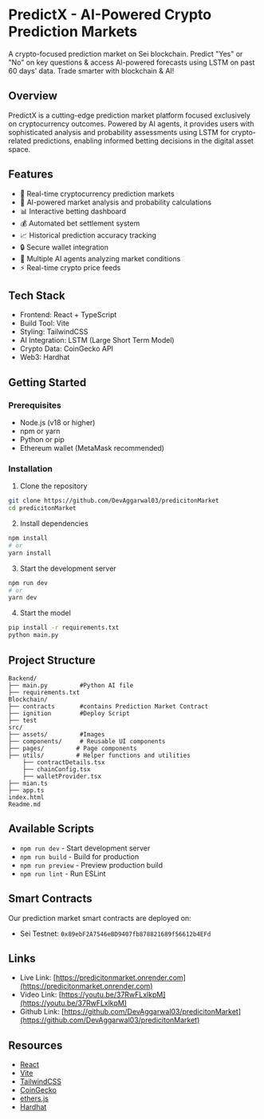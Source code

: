# PredictX - AI-Powered Crypto Prediction Markets
A crypto-focused prediction market on Sei blockchain. Predict "Yes" or "No" on key questions & access AI-powered forecasts using LSTM on past 60 days' data. Trade smarter with blockchain & AI!

## Overview
PredictX is a cutting-edge prediction market platform focused exclusively on cryptocurrency outcomes. Powered by AI agents, it provides users with sophisticated analysis and probability assessments using LSTM for crypto-related predictions, enabling informed betting decisions in the digital asset space.

## Features
- 🎯 Real-time cryptocurrency prediction markets
- 🤖 AI-powered market analysis and probability calculations
- 📊 Interactive betting dashboard
- 💰 Automated bet settlement system
- 📈 Historical prediction accuracy tracking
- 🔒 Secure wallet integration
- 🧠 Multiple AI agents analyzing market conditions
- ⚡ Real-time crypto price feeds

## Tech Stack
- Frontend: React + TypeScript
- Build Tool: Vite
- Styling: TailwindCSS
- AI Integration: LSTM (Large Short Term Model)
- Crypto Data: CoinGecko API
- Web3: Hardhat

## Getting Started

### Prerequisites
- Node.js (v18 or higher)
- npm or yarn
- Python or pip
- Ethereum wallet (MetaMask recommended)

### Installation
1. Clone the repository
```bash
git clone https://github.com/DevAggarwal03/predicitonMarket
cd predicitonMarket
```

2. Install dependencies
```bash
npm install
# or
yarn install
```

3. Start the development server
```bash
npm run dev
# or
yarn dev
```

4. Start the model
```bash
pip install -r requirements.txt
python main.py
```

## Project Structure
```
Backend/
├── main.py         #Python AI file
├── requirements.txt
Blockchain/
├── contracts       #contains Prediction Market Contract
├── ignition        #Deploy Script
├── test            
src/
├── assets/         #Images
├── components/     # Reusable UI components
├── pages/         # Page components
├── utils/         # Helper functions and utilities
    ├── contractDetails.tsx     
    ├── chainConfig.tsx
    ├── walletProvider.tsx
├── mian.ts
├── app.ts
index.html
Readme.md
```

## Available Scripts
- `npm run dev` - Start development server
- `npm run build` - Build for production
- `npm run preview` - Preview production build
- `npm run lint` - Run ESLint

## Smart Contracts
Our prediction market smart contracts are deployed on:
- Sei Testnet: `0x89ebF2A7546eBD9407fb878821689f56612b4EFd`

## Links
- Live Link: [https://predicitonmarket.onrender.com](https://predicitonmarket.onrender.com)
- Video Link: [https://youtu.be/37RwFLxlkpM](https://youtu.be/37RwFLxlkpM)
- Github Link: [https://github.com/DevAggarwal03/predicitonMarket](https://github.com/DevAggarwal03/predicitonMarket)

## Resources
- [React](https://reactjs.org/)
- [Vite](https://vitejs.dev/)
- [TailwindCSS](https://tailwindcss.com/)
- [CoinGecko](https://coingecko.com/)
- [ethers.js](https://docs.ethers.org/)
- [Hardhat](https://hardhat.org/hardhat-runner/docs/getting-started)